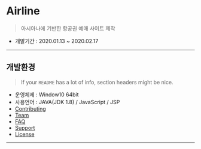 
# Airline

> 아시아나에 기반한 항공권 예매 사이트 제작 

- 개발기간 : 2020.01.13 ~ 2020.02.17

---

## 개발환경

> If your `README` has a lot of info, section headers might be nice.

- 운영체제 : Window10 64bit
- 사용언어 : JAVA(JDK 1.8) / JavaScript / JSP 
- [Contributing](#contributing)
- [Team](#team)
- [FAQ](#faq)
- [Support](#support)
- [License](#license)


---
